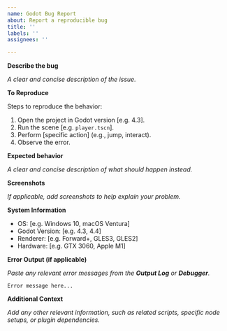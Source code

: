 ```yaml
---
name: Godot Bug Report
about: Report a reproducible bug
title: ''
labels: ''
assignees: ''

---
```


**Describe the bug**

_A clear and concise description of the issue._

**To Reproduce**

Steps to reproduce the behavior:

1. Open the project in Godot version [e.g. 4.3].
2. Run the scene [e.g. `player.tscn`].
3. Perform [specific action] (e.g., jump, interact).
4. Observe the error.

**Expected behavior**

_A clear and concise description of what should happen instead._

**Screenshots**

_If applicable, add screenshots to help explain your problem._

**System Information**

- OS: [e.g. Windows 10, macOS Ventura]
- Godot Version: [e.g. 4.3, 4.4]
- Renderer: [e.g. Forward+, GLES3, GLES2]
- Hardware: [e.g. GTX 3060, Apple M1]

**Error Output (if applicable)**

_Paste any relevant error messages from the **Output Log** or **Debugger**._

```plaintext
Error message here...
```

**Additional Context**

_Add any other relevant information, such as related scripts, specific node setups, or plugin dependencies._

